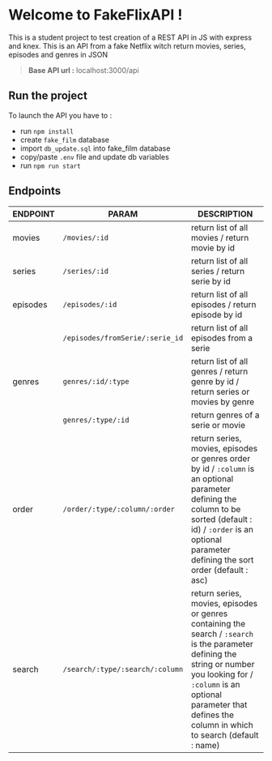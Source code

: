 # Welcome to FakeFlixAPI !

This is a student project to test creation of a REST API in JS with express and knex. This is an API from a fake Netflix witch return movies, series, episodes and genres in JSON

> **Base API url :** localhost:3000/api

## Run the project

To launch the API you have to :

- run `npm install`
- create `fake_film` database
- import `db_update.sql` into fake_film database
- copy/paste `.env` file and update db variables
- run `npm run start`

## Endpoints

|ENDPOINT                |PARAM                          |DESCRIPTION                         |
|----------------|-------------------------------|-----------------------------|
|movies|`/movies/:id`            |return list of all movies / return movie by id         |
|series          |`/series/:id`            |return list of all series / return serie by id            |
|episodes          |`/episodes/:id`|return list of all episodes / return episode by id|
|          |`/episodes/fromSerie/:serie_id`|return list of all episodes from a serie|
|genres|`genres/:id/:type`|return list of all genres / return genre by id / return series or movies by genre|
||`genres/:type/:id`|return genres of a serie or movie|
|order|`/order/:type/:column/:order`|return series, movies, episodes or genres order by id / `:column` is an optional parameter defining the column to be sorted (default : id) / `:order` is an optional parameter defining the sort order (default : asc) |
|search|`/search/:type/:search/:column`|return series, movies, episodes or genres containing the search / `:search` is the parameter defining the string or number you looking for / `:column` is an optional parameter that defines the column in which to search (default : name) |
